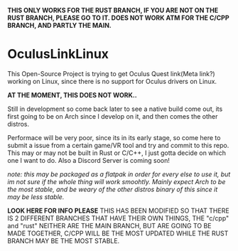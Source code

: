 
**THIS ONLY WORKS FOR THE RUST BRANCH, IF YOU ARE NOT ON THE RUST BRANCH, PLEASE GO TO IT. DOES NOT WORK ATM FOR THE C/CPP BRANCH, AND PARTLY THE MAIN.**

# OculusLinkLinux
This Open-Source Project is trying to get Oculus Quest link(Meta link?) working on Linux, since there is no support for Oculus drivers on Linux. 

**AT THE MOMENT, THIS DOES NOT WORK..**

Still in development so come back later to see a native build come out, its first going to be on Arch since I develop on it, and then comes the other distros. 

Performace will be very poor, since its in its early stage, so come here to submit a issue from a certain game/VR tool and try and commit to this repo.
This may or may not be built in Rust or C/C++, I just gotta decide on which one I want to do. Also a Discord Server is coming soon!

*note: this may be packaged as a flatpak in order for every else to use it, but im not sure if the whole thing will work smoohtly. Mainly expect Arch to be the most stable, and be weary of the other distros binary of this since it may be less stable.*



**LOOK HERE FOR INFO PLEASE**
THIS HAS BEEN MODIFIED SO THAT THERE IS 2 DIFFERENT BRANCHES THAT HAVE THEIR OWN THINGS, THE "c/cpp" and "rust" NEITHER ARE THE MAIN BRANCH, BUT ARE GOING TO BE MADE TOGETHER, C/CPP WILL BE THE MOST UPDATED WHILE THE RUST BRANCH MAY BE THE MOST STABLE.